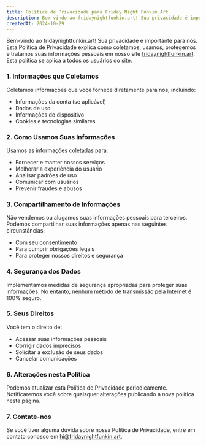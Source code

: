 ```yaml
---
title: Política de Privacidade para Friday Night Funkin Art
description: Bem-vindo ao fridaynightfunkin.art! Sua privacidade é importante para nós. Esta Política de Privacidade explica como coletamos, usamos, protegemos e tratamos suas informações pessoais em nosso site. Esta política se aplica a todos os usuários do site.
createdAt: 2024-10-29
---
```


Bem-vindo ao fridaynightfunkin.art! Sua privacidade é importante para nós. Esta Política de Privacidade explica como coletamos, usamos, protegemos e tratamos suas informações pessoais em nosso site [fridaynightfunkin.art](https://fridaynightfunkin.art/). Esta política se aplica a todos os usuários do site.

### 1. Informações que Coletamos

Coletamos informações que você fornece diretamente para nós, incluindo:

- Informações da conta (se aplicável)
- Dados de uso
- Informações do dispositivo
- Cookies e tecnologias similares

### 2. Como Usamos Suas Informações

Usamos as informações coletadas para:

- Fornecer e manter nossos serviços
- Melhorar a experiência do usuário
- Analisar padrões de uso
- Comunicar com usuários
- Prevenir fraudes e abusos

### 3. Compartilhamento de Informações

Não vendemos ou alugamos suas informações pessoais para terceiros. Podemos compartilhar suas informações apenas nas seguintes circunstâncias:

- Com seu consentimento
- Para cumprir obrigações legais
- Para proteger nossos direitos e segurança

### 4. Segurança dos Dados

Implementamos medidas de segurança apropriadas para proteger suas informações. No entanto, nenhum método de transmissão pela Internet é 100% seguro.

### 5. Seus Direitos

Você tem o direito de:

- Acessar suas informações pessoais
- Corrigir dados imprecisos
- Solicitar a exclusão de seus dados
- Cancelar comunicações

### 6. Alterações nesta Política

Podemos atualizar esta Política de Privacidade periodicamente. Notificaremos você sobre quaisquer alterações publicando a nova política nesta página.

### 7. Contate-nos

Se você tiver alguma dúvida sobre nossa Política de Privacidade, entre em contato conosco em [hi@fridaynightfunkin.art](mailto:hi@fridaynightfunkin.art).
